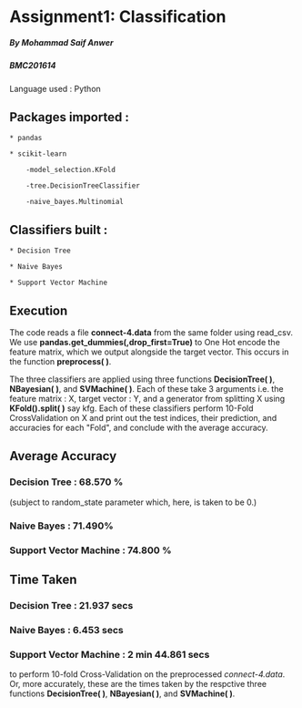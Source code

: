 # Assignment1: Classification
##### By Mohammad Saif Anwer
##### BMC201614

Language used : Python

## Packages imported :

	* pandas

	* scikit-learn

		-model_selection.KFold

		-tree.DecisionTreeClassifier

		-naive_bayes.Multinomial

## Classifiers built :

	* Decision Tree
	
	* Naive Bayes
	
	* Support Vector Machine

## Execution

The code reads a file __connect-4.data__ from the same folder using read_csv. We use __pandas.get_dummies(,drop_first=True)__ to One Hot encode the feature matrix, which we output alongside the target vector. This occurs in the function __preprocess( )__.

The three classifiers are applied using three functions __DecisionTree( )__, __NBayesian( )__, and __SVMachine( )__. Each of these take 3 arguments i.e. the feature matrix : X, target vector : Y, and a generator from splitting X using __KFold().split( )__ say kfg. Each of these classifiers perform 10-Fold CrossValidation on X and print out the test indices, their prediction, and accuracies for each "Fold", and conclude with the average accuracy.

## Average Accuracy

### Decision Tree :           68.570 % 
(subject to random_state parameter which, here, is taken to be 0.)
	
### Naive Bayes :             71.490%
	
### Support Vector Machine :  74.800 %


## Time Taken

### Decision Tree :           21.937 secs
	
### Naive Bayes :             6.453 secs
	
### Support Vector Machine :  2 min 44.861 secs

to perform 10-fold Cross-Validation on the preprocessed _connect-4.data_. Or, more accurately, these are the times taken by the respctive three functions __DecisionTree( )__, __NBayesian( )__, and __SVMachine( )__.